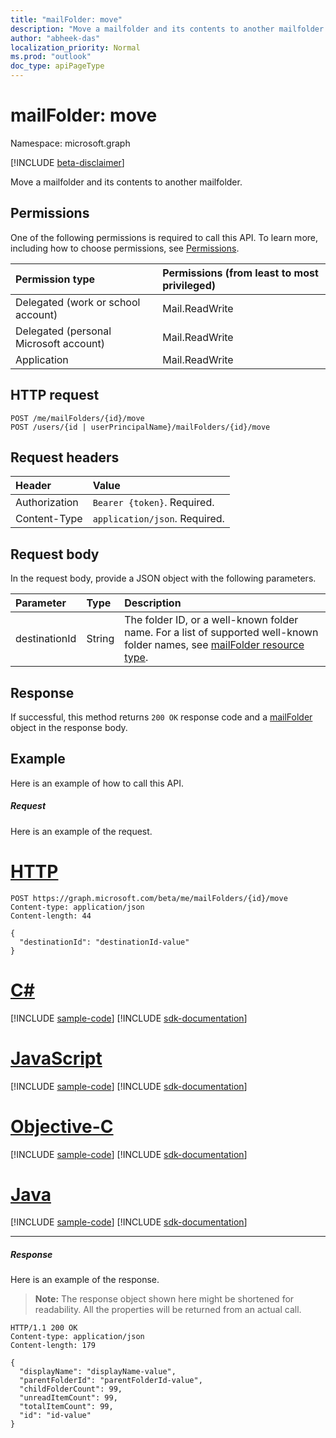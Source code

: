 ```yaml
---
title: "mailFolder: move"
description: "Move a mailfolder and its contents to another mailfolder."
author: "abheek-das"
localization_priority: Normal
ms.prod: "outlook"
doc_type: apiPageType
---
```


# mailFolder: move

Namespace: microsoft.graph

[!INCLUDE [beta-disclaimer](../../includes/beta-disclaimer.md)]

Move a mailfolder and its contents to another mailfolder.

## Permissions

One of the following permissions is required to call this API. To learn more, including how to choose permissions, see [Permissions](/graph/permissions-reference).

| Permission type | Permissions (from least to most privileged) |
|:----------------|:--------------------------------------------|
|Delegated (work or school account) | Mail.ReadWrite    |
|Delegated (personal Microsoft account) | Mail.ReadWrite    |
|Application | Mail.ReadWrite |

## HTTP request

<!-- { "blockType": "ignored" } -->

```http
POST /me/mailFolders/{id}/move
POST /users/{id | userPrincipalName}/mailFolders/{id}/move
```

## Request headers

| Header | Value |
|:-------|:------|
| Authorization | `Bearer {token}`. Required. |
| Content-Type | `application/json`. Required. |

## Request body

In the request body, provide a JSON object with the following parameters.

| Parameter | Type | Description |
|:----------|:-----|:------------|
|destinationId|String|The folder ID, or a well-known folder name. For a list of supported well-known folder names, see [mailFolder resource type](../resources/mailfolder.md).|

## Response

If successful, this method returns `200 OK` response code and a [mailFolder](../resources/mailfolder.md) object in the response body.

## Example

Here is an example of how to call this API.

##### Request

Here is an example of the request.

# [HTTP](#tab/http)
<!-- {
  "blockType": "request",
  "name": "mailfolder_move"
}-->

```http
POST https://graph.microsoft.com/beta/me/mailFolders/{id}/move
Content-type: application/json
Content-length: 44

{
  "destinationId": "destinationId-value"
}
```
# [C#](#tab/csharp)
[!INCLUDE [sample-code](../includes/snippets/csharp/mailfolder-move-csharp-snippets.md)]
[!INCLUDE [sdk-documentation](../includes/snippets/snippets-sdk-documentation-link.md)]

# [JavaScript](#tab/javascript)
[!INCLUDE [sample-code](../includes/snippets/javascript/mailfolder-move-javascript-snippets.md)]
[!INCLUDE [sdk-documentation](../includes/snippets/snippets-sdk-documentation-link.md)]

# [Objective-C](#tab/objc)
[!INCLUDE [sample-code](../includes/snippets/objc/mailfolder-move-objc-snippets.md)]
[!INCLUDE [sdk-documentation](../includes/snippets/snippets-sdk-documentation-link.md)]

# [Java](#tab/java)
[!INCLUDE [sample-code](../includes/snippets/java/mailfolder-move-java-snippets.md)]
[!INCLUDE [sdk-documentation](../includes/snippets/snippets-sdk-documentation-link.md)]

---


##### Response

Here is an example of the response.

> **Note:** The response object shown here might be shortened for readability. All the properties will be returned from an actual call.
<!-- {
  "blockType": "response",
  "truncated": true,
  "@odata.type": "microsoft.graph.mailFolder"
} -->

```http
HTTP/1.1 200 OK
Content-type: application/json
Content-length: 179

{
  "displayName": "displayName-value",
  "parentFolderId": "parentFolderId-value",
  "childFolderCount": 99,
  "unreadItemCount": 99,
  "totalItemCount": 99,
  "id": "id-value"
}
```

<!-- uuid: 8fcb5dbc-d5aa-4681-8e31-b001d5168d79
2015-10-25 14:57:30 UTC -->
<!--
{
  "type": "#page.annotation",
  "description": "mailFolder: move",
  "keywords": "",
  "section": "documentation",
  "tocPath": "",
  "suppressions": [
  ]
}
-->


